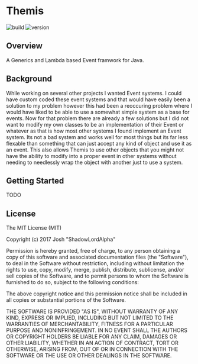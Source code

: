 # Themis

![build](https://travis-ci.org/ShadowLordAlpha/Themis.svg?branch=master)
![version](https://img.shields.io/badge/version-0.4.0-brightgreen.svg)

## Overview

A Generics and Lambda based Event framwork for Java.

## Background

While working on several other projects I wanted Event systems. I could have custom coded these event systems and that would have easily been a solution to my problem however this had been a reoccuring problem where I would have liked to be able to use a somewhat simple system as a base for events. Now for that problem there are already a few solutions but I did not want to modify my own classes to be an implementation of their Event or whatever as that is how most other systems I found implement an Event system. Its not a bad system and works well for most things but its far less flexable than something that can just accept any kind of object and use it as an event. This also allows Themis to use other objects that you might not have the ability to modify into a proper event in other systems without needing to needlessly wrap the object with another just to use a system.

## Getting Started

TODO

## License

The MIT License (MIT)

Copyright (c) 2017 Josh "ShadowLordAlpha"

Permission is hereby granted, free of charge, to any person obtaining a copy
of this software and associated documentation files (the "Software"), to deal
in the Software without restriction, including without limitation the rights
to use, copy, modify, merge, publish, distribute, sublicense, and/or sell
copies of the Software, and to permit persons to whom the Software is
furnished to do so, subject to the following conditions:

The above copyright notice and this permission notice shall be included in all
copies or substantial portions of the Software.

THE SOFTWARE IS PROVIDED "AS IS", WITHOUT WARRANTY OF ANY KIND, EXPRESS OR
IMPLIED, INCLUDING BUT NOT LIMITED TO THE WARRANTIES OF MERCHANTABILITY,
FITNESS FOR A PARTICULAR PURPOSE AND NONINFRINGEMENT. IN NO EVENT SHALL THE
AUTHORS OR COPYRIGHT HOLDERS BE LIABLE FOR ANY CLAIM, DAMAGES OR OTHER
LIABILITY, WHETHER IN AN ACTION OF CONTRACT, TORT OR OTHERWISE, ARISING FROM,
OUT OF OR IN CONNECTION WITH THE SOFTWARE OR THE USE OR OTHER DEALINGS IN THE
SOFTWARE.

